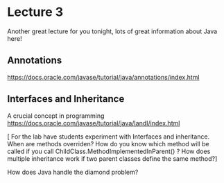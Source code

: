 # Lecture 3
Another great lecture for you tonight, lots of great information about Java here!

## Annotations
https://docs.oracle.com/javase/tutorial/java/annotations/index.html

## Interfaces and Inheritance
A crucial concept in programming
https://docs.oracle.com/javase/tutorial/java/IandI/index.html

[ For the lab have students experiment with Interfaces and inheritance. When are methods overriden? How do you know which
method will be called if you call ChildClass.MethodImplementedInParent() ? How does multiple inheritance work if two parent 
classes define the same method?]

How does Java handle the diamond problem?
